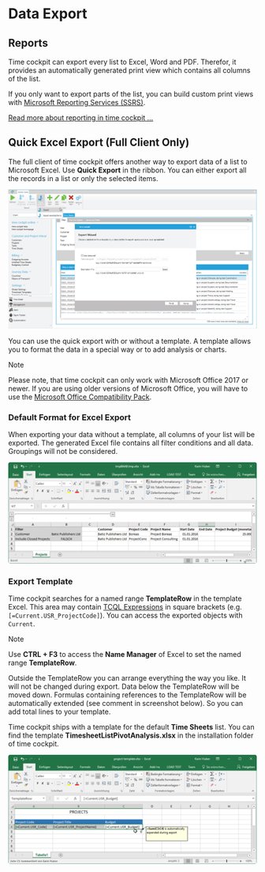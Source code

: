 # Data Export

## Reports

Time cockpit can export every list to Excel, Word and PDF. Therefor, it provides an automatically generated print view which contains all columns of the list.

If you only want to export parts of the list, you can build custom print views with [Microsoft Reporting Services (SSRS)](http://msdn.microsoft.com/de-de/library/ms159106.aspx).

[Read more about reporting in time cockpit ...](~/doc/reporting/overview.md)

## Quick Excel Export (Full Client Only)

The full client of time cockpit offers another way to export data of a list to Microsoft Excel. Use **Quick Export** in the ribbon. You can either export all the records in a list or only the selected items.

![Quick export](images/quick-export.png "Quick export")

You can use the quick export with or without a template. A template allows you to format the data in a special way or to add analysis or charts.

> [!NOTE]
Please note, that time cockpit can only work with Microsoft Office 2017 or newer. If you are using older versions of Microsoft Office, you will have to use the [Microsoft Office Compatibility Pack](http://support.microsoft.com/kb/924074/en).

### Default Format for Excel Export

When exporting your data without a template, all columns of your list will be exported. The generated Excel file contains all filter conditions and all data. Groupings will not be considered.

![Quick export without template](images/quick-export-without-template.png "Quick export without template")

### Export Template

Time cockpit searches for a named range **TemplateRow** in the template Excel. This area may contain [TCQL Expressions](~/doc/tcql/expression-language.md) in square brackets (e.g. `[=Current.USR_ProjectCode]`). You can access the exported objects with `Current`.

> [!NOTE]
Use **CTRL + F3** to access the **Name Manager** of Excel to set the named range **TemplateRow**.

Outside the TemplateRow you can arrange everything the way you like. It will not be changed during export. Data below the TemplateRow will be moved down. Formulas containing references to the TemplateRow will be automatically extended (see comment in screenshot below). So you can add total lines to your template.

Time cockpit ships with a template for the default **Time Sheets** list. You can find the template **TimesheetListPivotAnalysis.xlsx** in the installation folder of time cockpit.

![Quick export template](images/quick-export-template.png "Quick export template")